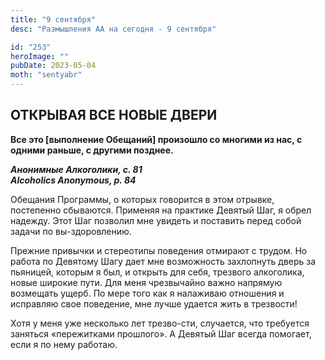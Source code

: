 ```yaml
---
title: "9 сентября"
desc: "Размышления АА на сегодня - 9 сентября"

id: "253"
heroImage: ""
pubDate: 2023-05-04
moth: "sentyabr"
---
```


## ОТКРЫВАЯ ВСЕ НОВЫЕ ДВЕРИ

**Все это [выполнение Обещаний] произошло со многими из нас, с одними раньше,
с другими позднее.**

**_Анонимные Алкоголики, с. 81  
Alcoholics Anonymous, p. 84_**

Обещания Программы, о которых говорится в этом отрывке, постепенно сбываются.
Применяя на практике Девятый Шаг, я обрел надежду. Этот Шаг позволил мне
увидеть и поставить перед собой задачи по вы-здоровлению.

Прежние привычки и стереотипы поведения отмирают с трудом. Но работа по
Девятому Шагу дает мне возможность захлопнуть дверь за пьяницей, которым я
был, и открыть для себя, трезвого алкоголика, новые широкие пути. Для меня
чрезвычайно важно напрямую возмещать ущерб. По мере того как я налаживаю
отношения и исправляю свое поведение, мне лучше удается жить в трезвости!

Хотя у меня уже несколько лет трезво-сти, случается, что требуется заняться
«пережитками прошлого». А Девятый Шаг всегда помогает, если я по нему работаю.
